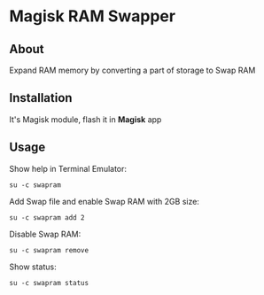 # Magisk RAM Swapper
## About
Expand RAM memory by converting a part of storage to Swap RAM

## Installation
It's Magisk module, flash it in **Magisk** app

## Usage
Show help in Terminal Emulator:

```
su -c swapram
```

Add Swap file and enable Swap RAM with 2GB size:

```
su -c swapram add 2
```

Disable Swap RAM:

```
su -c swapram remove
```

Show status:

```
su -c swapram status
```

